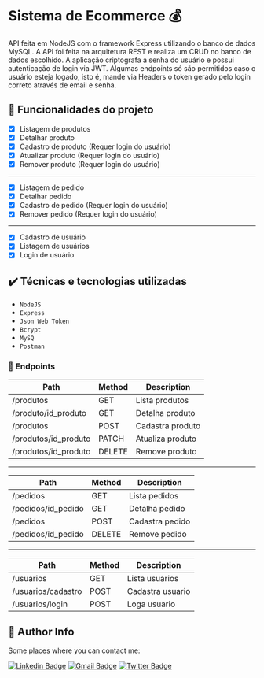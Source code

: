 # Sistema de Ecommerce 💰
API feita em NodeJS com o framework Express utilizando o banco de dados MySQL. 
A API foi feita na arquitetura REST e realiza um CRUD no banco de dados escolhido.
A aplicação criptografa a senha do usuário e possui autenticação de login via JWT. 
Algumas endpoints só são permitidos caso o usuário esteja logado, isto é, mande via Headers o token gerado pelo login correto através de email e senha.

## 🔨 Funcionalidades do projeto

 - [x] Listagem de produtos 
 - [x] Detalhar produto
 - [x] Cadastro de produto (Requer login do usuário)
 - [x] Atualizar produto (Requer login do usuário)
 - [x] Remover produto (Requer login do usuário)
------------------------------------------------------------------
 - [x] Listagem de pedido
 - [x] Detalhar pedido 
 - [x] Cadastro de pedido (Requer login do usuário)
 - [x] Remover pedido (Requer login do usuário)
------------------------------------------------------------------
 - [x] Cadastro de usuário
 - [x] Listagem de usuários
 - [x] Login de usuário

## ✔️ Técnicas e tecnologias utilizadas

 - ``NodeJS``
 - ``Express``
 - ``Json Web Token``
 - ``Bcrypt``
 - ``MySQ``
 - ``Postman``
 
 ### 🎯 Endpoints

 Path | Method | Description
 ---|---|---
 /produtos           | GET    | Lista produtos
 /produto/id_produto         | GET    | Detalha produto
 /produtos           | POST   | Cadastra produto
 /produtos/id_produto         | PATCH    | Atualiza produto
 /produtos/id_produto        | DELETE | Remove produto
------------------------------------------------------------------
 Path | Method | Description
 ---|---|---
 /pedidos            | GET    | Lista pedidos
 /pedidos/id_pedido     | GET    | Detalha pedido
 /pedidos            | POST   | Cadastra pedido
 /pedidos/id_pedido        | DELETE | Remove pedido
 ------------------------------------------------------------------
 Path | Method | Description
 ---|---|---
 /usuarios        | GET    | Lista usuarios
 /usuarios/cadastro  | POST    | Cadastra usuario
 /usuarios/login  | POST    | Loga usuario
 
 
 ## 🙋 Author Info
 
 Some places where you can contact me:

[![Linkedin Badge](https://img.shields.io/badge/-Arthur%20Amorim-blue?style=flat-square&logo=Linkedin&logoColor=white&link=https://www.linkedin.com/in/arthur-amorim-bs/)](https://www.linkedin.com/in/arthur-amorim-bs/) 
[![Gmail Badge](https://img.shields.io/badge/-arthur.amorim10@gmail.com-c14438?style=flat-square&logo=Gmail&logoColor=white&link=mailto:arthur.amorim10@gmail.com)](mailto:arthur.amorim10@gmail.com)
[![Twitter Badge](https://img.shields.io/badge/-@arthur_https-1ca0f1?style=flat-square&labelColor=1ca0f1&logo=twitter&logoColor=white&link=https://twitter.com/arthur_https)](https://twitter.com/arthur_https) 
